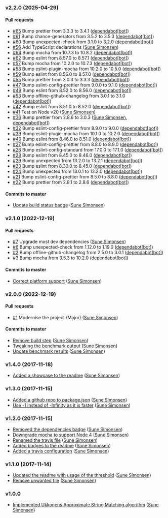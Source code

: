 ### v2.2.0 (2025-04-29)

#### Pull requests

- [#65](https://github.com/sunesimonsen/ukkonen/pull/65) Bump prettier from 3.3.3 to 3.4.1 ([dependabot[bot]](mailto:49699333+dependabot[bot]@users.noreply.github.com))
- [#61](https://github.com/sunesimonsen/ukkonen/pull/61) Bump chance-generators from 3.5.2 to 3.5.3 ([dependabot[bot]](mailto:49699333+dependabot[bot]@users.noreply.github.com))
- [#60](https://github.com/sunesimonsen/ukkonen/pull/60) Bump unexpected-check from 3.1.0 to 3.2.0 ([dependabot[bot]](mailto:49699333+dependabot[bot]@users.noreply.github.com))
- [#56](https://github.com/sunesimonsen/ukkonen/pull/56) Add TypeScript declarations ([Sune Simonsen](mailto:sune@we-knowhow.dk))
- [#64](https://github.com/sunesimonsen/ukkonen/pull/64) Bump mocha from 10.7.3 to 10.8.2 ([dependabot[bot]](mailto:49699333+dependabot[bot]@users.noreply.github.com))
- [#62](https://github.com/sunesimonsen/ukkonen/pull/62) Bump eslint from 8.57.0 to 8.57.1 ([dependabot[bot]](mailto:49699333+dependabot[bot]@users.noreply.github.com))
- [#57](https://github.com/sunesimonsen/ukkonen/pull/57) Bump mocha from 10.2.0 to 10.7.3 ([dependabot[bot]](mailto:49699333+dependabot[bot]@users.noreply.github.com))
- [#58](https://github.com/sunesimonsen/ukkonen/pull/58) Bump eslint-plugin-mocha from 10.2.0 to 10.5.0 ([dependabot[bot]](mailto:49699333+dependabot[bot]@users.noreply.github.com))
- [#59](https://github.com/sunesimonsen/ukkonen/pull/59) Bump eslint from 8.56.0 to 8.57.0 ([dependabot[bot]](mailto:49699333+dependabot[bot]@users.noreply.github.com))
- [#55](https://github.com/sunesimonsen/ukkonen/pull/55) Bump prettier from 3.0.3 to 3.3.3 ([dependabot[bot]](mailto:49699333+dependabot[bot]@users.noreply.github.com))
- [#47](https://github.com/sunesimonsen/ukkonen/pull/47) Bump eslint-config-prettier from 9.0.0 to 9.1.0 ([dependabot[bot]](mailto:49699333+dependabot[bot]@users.noreply.github.com))
- [#49](https://github.com/sunesimonsen/ukkonen/pull/49) Bump eslint from 8.52.0 to 8.56.0 ([dependabot[bot]](mailto:49699333+dependabot[bot]@users.noreply.github.com))
- [#53](https://github.com/sunesimonsen/ukkonen/pull/53) Bump offline-github-changelog from 3.0.1 to 3.1.0 ([dependabot[bot]](mailto:49699333+dependabot[bot]@users.noreply.github.com))
- [#42](https://github.com/sunesimonsen/ukkonen/pull/42) Bump eslint from 8.51.0 to 8.52.0 ([dependabot[bot]](mailto:49699333+dependabot[bot]@users.noreply.github.com))
- [#41](https://github.com/sunesimonsen/ukkonen/pull/41) Test on Node v20 ([Sune Simonsen](mailto:sune@we-knowhow.dk))
- [#36](https://github.com/sunesimonsen/ukkonen/pull/36) Bump prettier from 2.8.6 to 3.0.3 ([Sune Simonsen](mailto:sune@we-knowhow.dk), [dependabot[bot]](mailto:49699333+dependabot[bot]@users.noreply.github.com))
- [#32](https://github.com/sunesimonsen/ukkonen/pull/32) Bump eslint-config-prettier from 8.9.0 to 9.0.0 ([dependabot[bot]](mailto:49699333+dependabot[bot]@users.noreply.github.com))
- [#39](https://github.com/sunesimonsen/ukkonen/pull/39) Bump eslint-plugin-mocha from 10.1.0 to 10.2.0 ([dependabot[bot]](mailto:49699333+dependabot[bot]@users.noreply.github.com))
- [#40](https://github.com/sunesimonsen/ukkonen/pull/40) Bump eslint from 8.46.0 to 8.51.0 ([dependabot[bot]](mailto:49699333+dependabot[bot]@users.noreply.github.com))
- [#27](https://github.com/sunesimonsen/ukkonen/pull/27) Bump eslint-config-prettier from 8.8.0 to 8.9.0 ([dependabot[bot]](mailto:49699333+dependabot[bot]@users.noreply.github.com))
- [#26](https://github.com/sunesimonsen/ukkonen/pull/26) Bump eslint-config-standard from 17.0.0 to 17.1.0 ([dependabot[bot]](mailto:49699333+dependabot[bot]@users.noreply.github.com))
- [#28](https://github.com/sunesimonsen/ukkonen/pull/28) Bump eslint from 8.45.0 to 8.46.0 ([dependabot[bot]](mailto:49699333+dependabot[bot]@users.noreply.github.com))
- [#29](https://github.com/sunesimonsen/ukkonen/pull/29) Bump unexpected from 13.2.0 to 13.2.1 ([dependabot[bot]](mailto:49699333+dependabot[bot]@users.noreply.github.com))
- [#23](https://github.com/sunesimonsen/ukkonen/pull/23) Bump eslint from 8.30.0 to 8.45.0 ([dependabot[bot]](mailto:49699333+dependabot[bot]@users.noreply.github.com))
- [#24](https://github.com/sunesimonsen/ukkonen/pull/24) Bump unexpected from 13.0.1 to 13.2.0 ([dependabot[bot]](mailto:49699333+dependabot[bot]@users.noreply.github.com))
- [#21](https://github.com/sunesimonsen/ukkonen/pull/21) Bump eslint-config-prettier from 8.5.0 to 8.8.0 ([dependabot[bot]](mailto:49699333+dependabot[bot]@users.noreply.github.com))
- [#22](https://github.com/sunesimonsen/ukkonen/pull/22) Bump prettier from 2.8.1 to 2.8.6 ([dependabot[bot]](mailto:49699333+dependabot[bot]@users.noreply.github.com))

#### Commits to master

- [Update build status badge](https://github.com/sunesimonsen/ukkonen/commit/e2e55568a784d59984b1a43084305726d0e0b3bd) ([Sune Simonsen](mailto:sune@we-knowhow.dk))

### v2.1.0 (2022-12-19)

#### Pull requests

- [#7](https://github.com/sunesimonsen/ukkonen/pull/7) Upgrade most dev dependencies ([Sune Simonsen](mailto:sune@we-knowhow.dk))
- [#6](https://github.com/sunesimonsen/ukkonen/pull/6) Bump unexpected-check from 1.12.0 to 1.19.0 ([dependabot[bot]](mailto:49699333+dependabot[bot]@users.noreply.github.com))
- [#2](https://github.com/sunesimonsen/ukkonen/pull/2) Bump offline-github-changelog from 2.5.0 to 3.0.1 ([dependabot[bot]](mailto:49699333+dependabot[bot]@users.noreply.github.com))
- [#3](https://github.com/sunesimonsen/ukkonen/pull/3) Bump mocha from 3.5.3 to 10.2.0 ([dependabot[bot]](mailto:49699333+dependabot[bot]@users.noreply.github.com))

#### Commits to master

- [Correct platform support](https://github.com/sunesimonsen/ukkonen/commit/bd12e4873b43b159b2b6288896ed3a8e49a8ce18) ([Sune Simonsen](mailto:sune@we-knowhow.dk))

### v2.0.0 (2022-12-19)

#### Pull requests

- [#1](https://github.com/sunesimonsen/ukkonen/pull/1) Modernise the project \(Major\) ([Sune Simonsen](mailto:sune@we-knowhow.dk))

#### Commits to master

- [Remove build step](https://github.com/sunesimonsen/ukkonen/commit/600ff33c1b2ed8a30115e24389559c632cd23824) ([Sune Simonsen](mailto:sune@we-knowhow.dk))
- [Tweaking the benchmark output](https://github.com/sunesimonsen/ukkonen/commit/d8a824a6c5b3adea75776e3628b2a114d4069bee) ([Sune Simonsen](mailto:sune@we-knowhow.dk))
- [Update benchmark results](https://github.com/sunesimonsen/ukkonen/commit/2b0b3f1968c293ba67ef30affd5c24b0aee3d097) ([Sune Simonsen](mailto:sune@we-knowhow.dk))

### v1.4.0 (2017-11-18)

- [Added a showcase to the readme](https://github.com/sunesimonsen/ukkonen/commit/de1aadd1e3d03e8b25565385a6d7533f88f0d5c3) ([Sune Simonsen](mailto:sune@we-knowhow.dk))

### v1.3.0 (2017-11-15)

- [Added a github repo to package.json](https://github.com/sunesimonsen/ukkonen/commit/28a970788d5186b355df75274e5f07d5d7e44607) ([Sune Simonsen](mailto:sune@we-knowhow.dk))
- [Use -1 instead of -Infinity as it is faster](https://github.com/sunesimonsen/ukkonen/commit/5195b53ddcebe6f40e427e8f08f928dd18d09fd0) ([Sune Simonsen](mailto:sune@we-knowhow.dk))

### v1.2.0 (2017-11-15)

- [Removed the dependencies badge](https://github.com/sunesimonsen/ukkonen/commit/157a54c595b43f9778fd00f03c71e3c444e64f27) ([Sune Simonsen](mailto:sune@we-knowhow.dk))
- [Downgrade mocha to support Node 4](https://github.com/sunesimonsen/ukkonen/commit/aab27bde30d2b2138f49c2a1476df80fff6bcb1a) ([Sune Simonsen](mailto:sune@we-knowhow.dk))
- [Renamed the travis file](https://github.com/sunesimonsen/ukkonen/commit/3c6488f9a47e9a41ae651ab1af490003c0c73b36) ([Sune Simonsen](mailto:sune@we-knowhow.dk))
- [Added badges to the readme](https://github.com/sunesimonsen/ukkonen/commit/ca87936f8162ec38a6f065efed7444e4cba2ad60) ([Sune Simonsen](mailto:sune@we-knowhow.dk))
- [Added a travis configuration](https://github.com/sunesimonsen/ukkonen/commit/bc1f35312c621f43337132c3ab108ed2fbba93ca) ([Sune Simonsen](mailto:sune@we-knowhow.dk))

### v1.1.0 (2017-11-14)

- [Updated the readme with usage of the threshold](https://github.com/sunesimonsen/ukkonen/commit/ffab53cefe1f1537d0d5aae7f6e7daea855a5f4c) ([Sune Simonsen](mailto:sune@we-knowhow.dk))
- [Remove unwanted file](https://github.com/sunesimonsen/ukkonen/commit/2a89b90a987963fbd60dabc0ffbb3c6185d154ac) ([Sune Simonsen](mailto:sune@we-knowhow.dk))

### v1.0.0

- [Implemented Ukkonens Approximate String Matching algorithm](https://github.com/sunesimonsen/ukkonen/commit/03b3a1ec454db2832aed0adaeea915400c1efb53) ([Sune Simonsen](mailto:sune@we-knowhow.dk))
